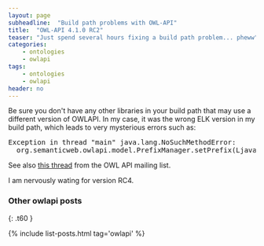 ```yaml
---
layout: page
subheadline:  "Build path problems with OWL-API"
title:  "OWL-API 4.1.0 RC2"
teaser: "Just spend several hours fixing a build path problem... pheww"
categories:
    - ontologies
    - owlapi
tags:
    - ontologies
    - owlapi
header: no
---
```


Be sure you don't have any other libraries in your build path that may use a different version of OWLAPI. In my case, it was the wrong ELK version
in my build path, which leads to very mysterious errors such as:
<pre>Exception in thread "main" java.lang.NoSuchMethodError: 
  org.semanticweb.owlapi.model.PrefixManager.setPrefix(Ljava/lang/String;Ljava/lang/String;)V
</pre>

See also [this thread](http://sourceforge.net/p/owlapi/mailman/owlapi-developer/thread/CAD2jOMNsHZwTEKmQ53884rCgijy%2Bkt%2BLJ_u_oFbvUZ1SSGgJFw%40mail.gmail.com/#msg34384274) from the
OWL API mailing list.

I am nervously wating for version RC4.

### Other owlapi posts
{: .t60 }

{% include list-posts.html tag='owlapi' %}
